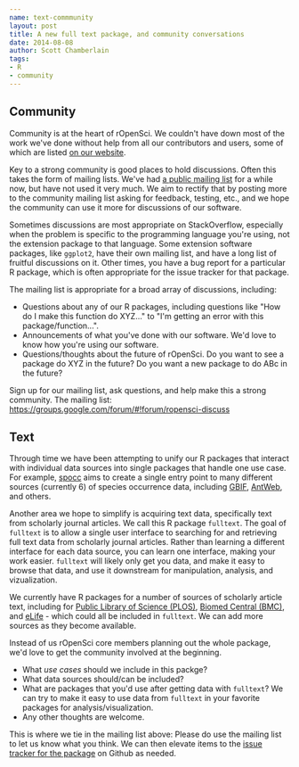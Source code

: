 ```yaml
---
name: text-commmunity
layout: post
title: A new full text package, and community conversations
date: 2014-08-08
author: Scott Chamberlain
tags:
- R
- community
---
```


## Community

Community is at the heart of rOpenSci. We couldn't have down most of the work we've done without help from all our contributors and users, some of which are listed [on our website](http://ropensci.org/community/#community).

Key to a strong community is good places to hold discussions. Often this takes the form of mailing lists. We've had [a public mailing list](https://groups.google.com/forum/#!forum/ropensci-discuss) for a while now, but have not used it very much. We aim to rectify that by posting more to the community mailing list asking for feedback, testing, etc., and we hope the community can use it more for discussions of our software.

Sometimes discussions are most appropriate on StackOverflow, especially when the problem is specific to the programming language you're using, not the extension package to that language. Some extension software packages, like `ggplot2`, have their own mailing list, and have a long list of fruitful discussions on it. Other times, you have a bug report for a particular R package, which is often appropriate for the issue tracker for that package.

The mailing list is appropriate for a broad array of discussions, including:

* Questions about any of our R packages, including questions like "How do I make this function do XYZ..." to "I'm getting an error with this package/function...".
* Announcements of what you've done with our software. We'd love to know how you're using our software.
* Questions/thoughts about the future of rOpenSci. Do you want to see a package do XYZ in the future? Do you want a new package to do ABc in the future?

Sign up for our mailing list, ask questions, and help make this a strong community. The mailing list: https://groups.google.com/forum/#!forum/ropensci-discuss

## Text

Through time we have been attempting to unify our R packages that interact with individual data sources into single packages that handle one use case. For example, [spocc](https://github.com/ropensci/spocc) aims to create a single entry point to many different sources (currently 6) of species occurrence data, including [GBIF](http://www.gbif.org/), [AntWeb](http://www.antweb.org/), and others.

Another area we hope to simplify is acquiring text data, specifically text from scholarly journal articles. We call this R package `fulltext`. The goal of `fulltext` is to allow a single user interface to searching for and retrieving full text data from scholarly journal articles. Rather than learning a different interface for each data source, you can learn one interface, making your work easier. `fulltext` will likely only get you data, and make it easy to browse that data, and use it downstream for manipulation, analysis, and vizualization. 

We currently have R packages for a number of sources of scholarly article text, including for [Public Library of Science (PLOS)](https://github.com/ropensci/rplos), [Biomed Central (BMC)](https://github.com/ropensci/bmc), and [ eLife](https://github.com/ropensci/elife) - which could all be included in `fulltext`. We can add more sources as they become available.

Instead of us rOpenSci core members planning out the whole package, we'd love to get the community involved at the beginning.


* What _use cases_ should we include in this packge?
* What data sources should/can be included?
* What are packages that you'd use after getting data with `fulltext`? We can try to make it easy to use data from `fulltext` in your favorite packages for analysis/visualization.
* Any other thoughts are welcome.

This is where we tie in the mailing list above: Please do use the mailing list to let us know what you think. We can then elevate items to the [issue tracker for the package](https://github.com/ropensci/fulltext) on Github as needed.
